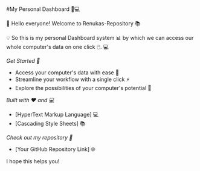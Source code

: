 #My Personal Dashboard 🚀💻

👋 Hello everyone! Welcome to Renukas-Repository 📚

💡 So this is my personal Dashboard system 📊 by which we can access our whole computer's data on one click 🖱️. 💻

*Get Started 🤖*

- Access your computer's data with ease 📁
- Streamline your workflow with a single click ⚡️
- Explore the possibilities of your computer's potential 🤔

*Built with ❤️ and 💻*

- [HyperText Markup Language] 💻
- [Cascading Style Sheets] 📚

*Check out my repository 📂*

- [Your GitHub Repository Link] 🌐

I hope this helps you! 
